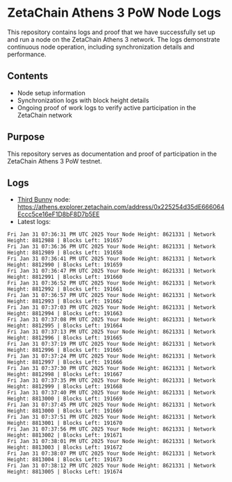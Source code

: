 # ZetaChain Athens 3 PoW Node Logs
This repository contains logs and proof that we have successfully set up and run a node on the ZetaChain Athens 3 network. The logs demonstrate continuous node operation, including synchronization details and performance.

## Contents
- Node setup information
- Synchronization logs with block height details
- Ongoing proof of work logs to verify active participation in the ZetaChain network

## Purpose
This repository serves as documentation and proof of participation in the ZetaChain Athens 3 PoW testnet.

## Logs

- [Third Bunny](https://thirdbunny.xyz/) node: https://athens.explorer.zetachain.com/address/0x225254d35dE666064Eccc5ce16eF1D8bF8D7b5EE
- Latest logs:
```
Fri Jan 31 07:36:31 PM UTC 2025 Your Node Height: 8621331 | Network Height: 8812988 | Blocks Left: 191657
Fri Jan 31 07:36:36 PM UTC 2025 Your Node Height: 8621331 | Network Height: 8812989 | Blocks Left: 191658
Fri Jan 31 07:36:41 PM UTC 2025 Your Node Height: 8621331 | Network Height: 8812990 | Blocks Left: 191659
Fri Jan 31 07:36:47 PM UTC 2025 Your Node Height: 8621331 | Network Height: 8812991 | Blocks Left: 191660
Fri Jan 31 07:36:52 PM UTC 2025 Your Node Height: 8621331 | Network Height: 8812992 | Blocks Left: 191661
Fri Jan 31 07:36:57 PM UTC 2025 Your Node Height: 8621331 | Network Height: 8812993 | Blocks Left: 191662
Fri Jan 31 07:37:03 PM UTC 2025 Your Node Height: 8621331 | Network Height: 8812994 | Blocks Left: 191663
Fri Jan 31 07:37:08 PM UTC 2025 Your Node Height: 8621331 | Network Height: 8812995 | Blocks Left: 191664
Fri Jan 31 07:37:13 PM UTC 2025 Your Node Height: 8621331 | Network Height: 8812996 | Blocks Left: 191665
Fri Jan 31 07:37:19 PM UTC 2025 Your Node Height: 8621331 | Network Height: 8812996 | Blocks Left: 191665
Fri Jan 31 07:37:24 PM UTC 2025 Your Node Height: 8621331 | Network Height: 8812997 | Blocks Left: 191666
Fri Jan 31 07:37:30 PM UTC 2025 Your Node Height: 8621331 | Network Height: 8812998 | Blocks Left: 191667
Fri Jan 31 07:37:35 PM UTC 2025 Your Node Height: 8621331 | Network Height: 8812999 | Blocks Left: 191668
Fri Jan 31 07:37:40 PM UTC 2025 Your Node Height: 8621331 | Network Height: 8813000 | Blocks Left: 191669
Fri Jan 31 07:37:45 PM UTC 2025 Your Node Height: 8621331 | Network Height: 8813000 | Blocks Left: 191669
Fri Jan 31 07:37:51 PM UTC 2025 Your Node Height: 8621331 | Network Height: 8813001 | Blocks Left: 191670
Fri Jan 31 07:37:56 PM UTC 2025 Your Node Height: 8621331 | Network Height: 8813002 | Blocks Left: 191671
Fri Jan 31 07:38:01 PM UTC 2025 Your Node Height: 8621331 | Network Height: 8813003 | Blocks Left: 191672
Fri Jan 31 07:38:07 PM UTC 2025 Your Node Height: 8621331 | Network Height: 8813004 | Blocks Left: 191673
Fri Jan 31 07:38:12 PM UTC 2025 Your Node Height: 8621331 | Network Height: 8813005 | Blocks Left: 191674
```
